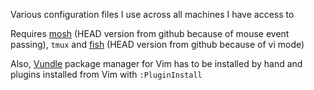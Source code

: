 Various configuration files I use across all machines I have access to

Requires [mosh](http://mosh.mit.edu/) (HEAD version from github because of mouse event passing), `tmux` and [fish](http://fishshell.com/) (HEAD version from github because of vi mode)

Also, [Vundle](https://github.com/gmarik/Vundle.vim) package manager for Vim has to be installed by hand and plugins installed from Vim with `:PluginInstall`
